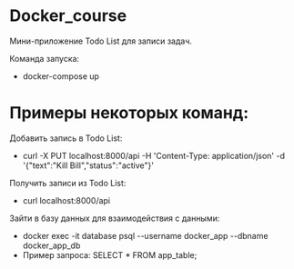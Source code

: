 # Docker_course

Мини-приложение Todo List для записи задач.

Команда запуска:
- docker-compose up

# Примеры некоторых команд:

Добавить запись в Todo List: 
- curl -X PUT localhost:8000/api -H 'Content-Type: application/json' -d '{"text":"Kill Bill","status":"active"}'

Получить записи из Todo List:
- curl localhost:8000/api

Зайти в базу данных для взаимодействия с данными:
- docker exec -it database psql --username docker_app --dbname docker_app_db
- Пример запроса: SELECT * FROM app_table;
